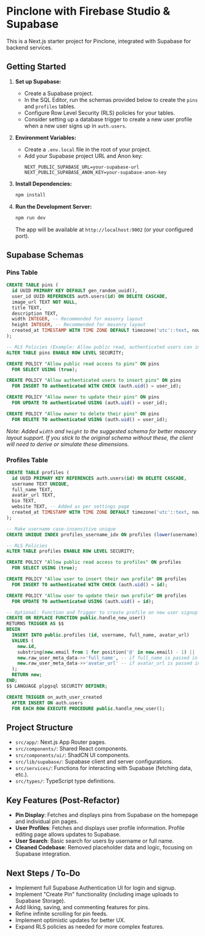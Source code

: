 # Pinclone with Firebase Studio & Supabase

This is a Next.js starter project for Pinclone, integrated with Supabase for backend services.

## Getting Started

1.  **Set up Supabase:**
    *   Create a Supabase project.
    *   In the SQL Editor, run the schemas provided below to create the `pins` and `profiles` tables.
    *   Configure Row Level Security (RLS) policies for your tables.
    *   Consider setting up a database trigger to create a new user profile when a new user signs up in `auth.users`.

2.  **Environment Variables:**
    *   Create a `.env.local` file in the root of your project.
    *   Add your Supabase project URL and Anon key:
        ```
        NEXT_PUBLIC_SUPABASE_URL=your-supabase-url
        NEXT_PUBLIC_SUPABASE_ANON_KEY=your-supabase-anon-key
        ```

3.  **Install Dependencies:**
    ```bash
    npm install
    ```

4.  **Run the Development Server:**
    ```bash
    npm run dev
    ```
    The app will be available at `http://localhost:9002` (or your configured port).

## Supabase Schemas

### Pins Table
```sql
CREATE TABLE pins (
  id UUID PRIMARY KEY DEFAULT gen_random_uuid(),
  user_id UUID REFERENCES auth.users(id) ON DELETE CASCADE,
  image_url TEXT NOT NULL,
  title TEXT,
  description TEXT,
  width INTEGER, -- Recommended for masonry layout
  height INTEGER, -- Recommended for masonry layout
  created_at TIMESTAMP WITH TIME ZONE DEFAULT timezone('utc'::text, now()) NOT NULL
);

-- RLS Policies (Example: Allow public read, authenticated users can insert, owner can update/delete)
ALTER TABLE pins ENABLE ROW LEVEL SECURITY;

CREATE POLICY "Allow public read access to pins" ON pins
  FOR SELECT USING (true);

CREATE POLICY "Allow authenticated users to insert pins" ON pins
  FOR INSERT TO authenticated WITH CHECK (auth.uid() = user_id);

CREATE POLICY "Allow owner to update their pins" ON pins
  FOR UPDATE TO authenticated USING (auth.uid() = user_id);

CREATE POLICY "Allow owner to delete their pins" ON pins
  FOR DELETE TO authenticated USING (auth.uid() = user_id);
```
*Note: Added `width` and `height` to the suggested schema for better masonry layout support. If you stick to the original schema without these, the client will need to derive or simulate these dimensions.*

### Profiles Table
```sql
CREATE TABLE profiles (
  id UUID PRIMARY KEY REFERENCES auth.users(id) ON DELETE CASCADE,
  username TEXT UNIQUE,
  full_name TEXT,
  avatar_url TEXT,
  bio TEXT,
  website TEXT, -- Added as per settings page
  created_at TIMESTAMP WITH TIME ZONE DEFAULT timezone('utc'::text, now()) NOT NULL
);

-- Make username case-insensitive unique
CREATE UNIQUE INDEX profiles_username_idx ON profiles (lower(username));

-- RLS Policies
ALTER TABLE profiles ENABLE ROW LEVEL SECURITY;

CREATE POLICY "Allow public read access to profiles" ON profiles
  FOR SELECT USING (true);

CREATE POLICY "Allow user to insert their own profile" ON profiles
  FOR INSERT TO authenticated WITH CHECK (auth.uid() = id);

CREATE POLICY "Allow user to update their own profile" ON profiles
  FOR UPDATE TO authenticated USING (auth.uid() = id);

-- Optional: Function and Trigger to create profile on new user signup
CREATE OR REPLACE FUNCTION public.handle_new_user()
RETURNS TRIGGER AS $$
BEGIN
  INSERT INTO public.profiles (id, username, full_name, avatar_url)
  VALUES (
    new.id,
    substring(new.email from 1 for position('@' in new.email) - 1) || '-' || to_char(floor(random() * 10000), 'FM0000'), -- Generates a somewhat unique username
    new.raw_user_meta_data->>'full_name', -- if full_name is passed in metadata
    new.raw_user_meta_data->>'avatar_url' -- if avatar_url is passed in metadata
  );
  RETURN new;
END;
$$ LANGUAGE plpgsql SECURITY DEFINER;

CREATE TRIGGER on_auth_user_created
  AFTER INSERT ON auth.users
  FOR EACH ROW EXECUTE PROCEDURE public.handle_new_user();
```

## Project Structure

*   `src/app/`: Next.js App Router pages.
*   `src/components/`: Shared React components.
*   `src/components/ui/`: ShadCN UI components.
*   `src/lib/supabase/`: Supabase client and server configurations.
*   `src/services/`: Functions for interacting with Supabase (fetching data, etc.).
*   `src/types/`: TypeScript type definitions.

## Key Features (Post-Refactor)

*   **Pin Display**: Fetches and displays pins from Supabase on the homepage and individual pin pages.
*   **User Profiles**: Fetches and displays user profile information. Profile editing page allows updates to Supabase.
*   **User Search**: Basic search for users by username or full name.
*   **Cleaned Codebase**: Removed placeholder data and logic, focusing on Supabase integration.

## Next Steps / To-Do

*   Implement full Supabase Authentication UI for login and signup.
*   Implement "Create Pin" functionality (including image uploads to Supabase Storage).
*   Add liking, saving, and commenting features for pins.
*   Refine infinite scrolling for pin feeds.
*   Implement optimistic updates for better UX.
*   Expand RLS policies as needed for more complex features.
